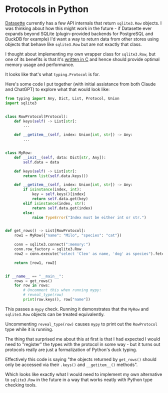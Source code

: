 # Protocols in Python

[Datasette](https://datasette.io/) currently has a few API internals that return `sqlite3.Row` objects. I was thinking about how this might work in the future - if Datasette ever expands beyond SQLite (plugin-provided backends for PostgreSQL and DuckDB for example) I'd want a way to return data from other stores using objects that behave like `sqlite3.Row` but are not exactly that class.

I thought about implementing my own wrapper class for `sqlite3.Row`, but one of its benefits is that it's [written in C](https://github.com/python/cpython/blob/v3.11.4/Modules/_sqlite/row.c) and hence should provide optimal memory usage and performance.

It looks like that's what `typing.Protocol` is for.

Here's some code I put together (with initial assistance from both Claude and ChatGPT) to explore what that would look like:
```python
from typing import Any, Dict, List, Protocol, Union
import sqlite3


class RowProtocol(Protocol):
    def keys(self) -> List[str]:
        ...

    def __getitem__(self, index: Union[int, str]) -> Any:
        ...


class MyRow:
    def __init__(self, data: Dict[str, Any]):
        self.data = data

    def keys(self) -> List[str]:
        return list(self.data.keys())

    def __getitem__(self, index: Union[int, str]) -> Any:
        if isinstance(index, int):
            key = self.keys()[index]
            return self.data.get(key)
        elif isinstance(index, str):
            return self.data.get(index)
        else:
            raise TypeError("Index must be either int or str.")


def get_rows() -> List[RowProtocol]:
    row1 = MyRow({"name": "Milo", "species": "cat"})

    conn = sqlite3.connect(":memory:")
    conn.row_factory = sqlite3.Row
    row2 = conn.execute("select 'Cleo' as name, 'dog' as species").fetchone()

    return [row1, row2]


if __name__ == "__main__":
    rows = get_rows()
    for row in rows:
        # Uncomment this when running mypy:
        # reveal_type(row)
        print(row.keys(), row["name"])
```
This passes a `mypy` check. Running it demonstrates that the `MyRow` and `sqlite3.Row` objects can be treated equivalently.

Uncommenting `reveal_type(row)` causes `mypy` to print out the `RowProtocol` type while it is running.

The thing that surprised me about this at first is that I had expected I would need to "register" the types with the protocol in some way - but it turns out protocols really are just a formalization of Python's duck typing.

Effectively this code is saying "the objects returned by `get_rows()` should only be accessed via their `.keys()` and `__getitem__()` methods".

Which looks like exactly what I would need to implement my own alternative to `sqlite3.Row` in the future in a way that works neatly with Python type checking tools.

